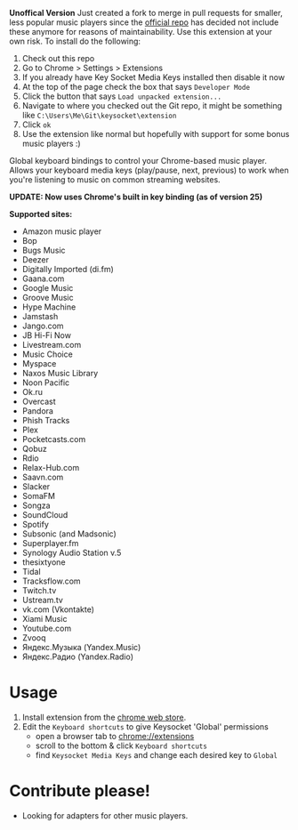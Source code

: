 ﻿**Unoffical Version**
Just created a fork to merge in pull requests for smaller, less popular music players since the [official repo](https://github.com/borismus/keysocket) has decided not include these anymore for reasons of maintainability.  Use this extension at your own risk.  To install do the following:

1. Check out this repo
2. Go to Chrome > Settings > Extensions
3. If you already have Key Socket Media Keys installed then disable it now
4. At the top of the page check the box that says `Developer Mode`
5. Click the button that says `Load unpacked extension...` 
6. Navigate to where you checked out the Git repo, it might be something like `C:\Users\Me\Git\keysocket\extension`
7. Click `ok`
8. Use the extension like normal but hopefully with support for some bonus music players :)

Global keyboard bindings to control your Chrome-based music player. Allows your keyboard media keys (play/pause, next, previous) to work when you're listening to music on common streaming websites.

**UPDATE: Now uses Chrome's built in key binding (as of version 25)**

**Supported sites:**
   * Amazon music player
   * Bop
   * Bugs Music
   * Deezer
   * Digitally Imported (di.fm)
   * Gaana.com
   * Google Music
   * Groove Music
   * Hype Machine
   * Jamstash
   * Jango.com
   * JB Hi-Fi Now
   * Livestream.com
   * Music Choice
   * Myspace
   * Naxos Music Library
   * Noon Pacific
   * Ok.ru
   * Overcast
   * Pandora
   * Phish Tracks
   * Plex
   * Pocketcasts.com
   * Qobuz
   * Rdio
   * Relax-Hub.com
   * Saavn.com
   * Slacker
   * SomaFM
   * Songza
   * SoundCloud
   * Spotify
   * Subsonic (and Madsonic)
   * Superplayer.fm
   * Synology Audio Station v.5
   * thesixtyone
   * Tidal
   * Tracksflow.com
   * Twitch.tv
   * Ustream.tv
   * vk.com (Vkontakte)
   * Xiami Music
   * Youtube.com
   * Zvooq
   * Яндекс.Музыка (Yandex.Music)
   * Яндекс.Радио (Yandex.Radio)

# Usage

1. Install extension from the [chrome web store][crx].
2. Edit the `Keyboard shortcuts` to give Keysocket 'Global' permissions
    * open a browser tab to [chrome://extensions](chrome://extensions)
    * scroll to the bottom & click `Keyboard shortcuts`
    * find `Keysocket Media Keys` and change each desired key to `Global`

# Contribute please!

* Looking for adapters for other music players.

[crx]: https://chrome.google.com/webstore/detail/fphfgdknbpakeedbaenojjdcdoajihik
